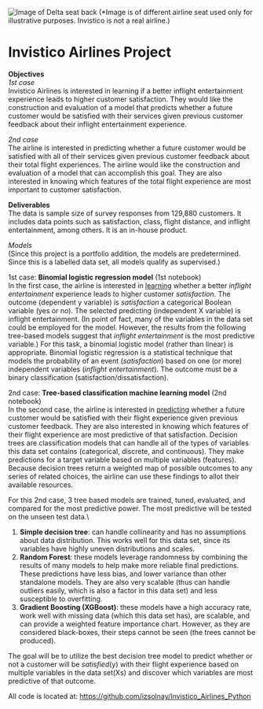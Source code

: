 ![Image of Delta seat back](https://github.com/izsolnay/Invistico-Airlines/blob/d214e7280d79106d7a9471c29886141bb83262ea/Inflight%20entertainment.png)
(*Image is of different airline seat used only for illustrative purposes. Invistico is not a real airline.)
# Invistico Airlines Project
**Objectives** \
*1st case* \
Invistico Airlines is interested in learning if a better inflight entertainment experience leads to higher customer satisfaction. They would like the construction and evaluation of a model that predicts whether a future customer would be satisfied with their services given previous customer feedback about their inflight entertainment experience. 

*2nd case* \
The airline is interested in predicting whether a future customer would be satisfied with all of their services given previous customer feedback about their total flight experiences. The airline would like the construction and evaluation of a model that can accomplish this goal. They are also interested in knowing which features of the total flight experience are most important to customer satisfaction. 

**Deliverables** \
The data is sample size of survey responses from 129,880 customers. It includes data points such as satisfaction, class, flight distance, and inflight entertainment, among others. It is an in-house product.

*Models* \
(Since this project is a portfolio addition, the models are predetermined. Since this is a labelled data set, all models qualify as supervised.)

1st case: **Binomial logistic regression model** (1st notebook)\
In the first case, the airline is interested in <u>learning</u> whether a better *inflight entertainment* experience leads to higher customer *satisfaction*. The outcome (dependent y variable) is *satisfaction* a categorical Boolean variable (yes or no). The selected predicting (independent X variable) is inflight entertainment. (In point of fact, many of the variables in the data set could be employed for the model. However, the results from the following tree-based models suggest that *inflight entertainment* is the most predictive variable.)
For this task, a binomial logistic model (rather than linear) is appropriate. Binomial logistic regression is a statistical technique that models the probability of an event (*satisfaction*) based on one (or more) independent variables (*inflight entertainment*). The outcome must be a binary classification (satisfaction/dissatisfaction).  

2nd case: **Tree-based classification machine learning model** (2nd notebook)\
In the second case, the airline is interested in <u>predicting</u> whether a future customer would be satisfied with their flight experience given previous customer feedback. They are also interested in knowing which features of their flight experience are most predictive of that satisfaction. Decision trees are classification models that can handle all of the types of variables this data set contains (categorical, discrete, and continuous). They make predictions for a target variable based on multiple variables (features). Because decision trees return a weighted map of possible outcomes to any series of related choices, the airline can use these findings to allot their available resources.

For this 2nd case, 3 tree based models are trained, tuned, evaluated, and compared for the most predictive power. The most predictive will be tested on the unseen test data.\
  1.	**Simple decision tree**: can handle collinearity and has no assumptions about data distribution. This works well for this data set, since its variables have highly uneven distributions and scales.
  2.	**Random Forest**: these models leverage randomness by combining the results of many models to help make more reliable final predictions. These predictions have less bias, and lower variance than other standalone models. They are also very scalable (thus can handle outliers easily, which is also a factor in this data set) and less susceptible to overfitting.
  3.	**Gradient Boosting (XGBoost)**: these models have a high accuracy rate, work well with missing data (which this data set has), are scalable, and can provide a weighted feature importance chart. However, as they are considered black-boxes, their steps cannot be seen (the trees cannot be produced).

The goal will be to utilize the best decision tree model to predict whether or not a customer will be *satisfied*(y) with their flight experience based on multiple variables in the data set(Xs) and discover which variables are most predictive of that outcome.

All code is located at: https://github.com/izsolnay/Invistico_Airlines_Python
